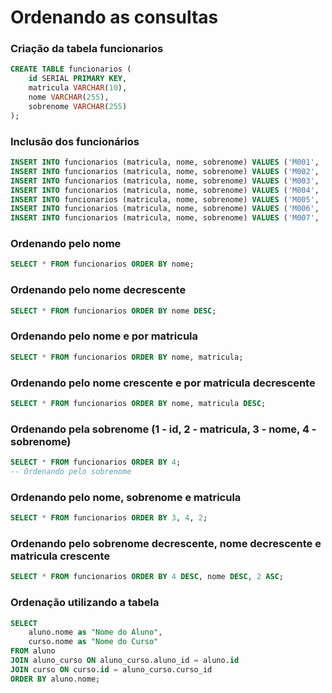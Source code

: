 # Ordenando as consultas

### Criação da tabela funcionarios

```sql
CREATE TABLE funcionarios (
    id SERIAL PRIMARY KEY,
    matricula VARCHAR(10),
    nome VARCHAR(255),
    sobrenome VARCHAR(255) 
);
```

### Inclusão dos funcionários

```sql
INSERT INTO funcionarios (matricula, nome, sobrenome) VALUES ('M001', 'Diogo', 'Mascarenhas');
INSERT INTO funcionarios (matricula, nome, sobrenome) VALUES ('M002', 'Vinícius', 'Dias');
INSERT INTO funcionarios (matricula, nome, sobrenome) VALUES ('M003', 'Nico', 'Steppat');
INSERT INTO funcionarios (matricula, nome, sobrenome) VALUES ('M004', 'João', 'Roberto');
INSERT INTO funcionarios (matricula, nome, sobrenome) VALUES ('M005', 'Diogo', 'Mascarenhas');
INSERT INTO funcionarios (matricula, nome, sobrenome) VALUES ('M006', 'Alberto', 'Martins');
INSERT INTO funcionarios (matricula, nome, sobrenome) VALUES ('M007', 'Diogo', 'Oliveira');
```

### Ordenando pelo nome


```sql
SELECT * FROM funcionarios ORDER BY nome;
```

### Ordenando pelo nome decrescente

```sql
SELECT * FROM funcionarios ORDER BY nome DESC;
```

### Ordenando pelo nome e por matricula

```sql
SELECT * FROM funcionarios ORDER BY nome, matricula;
```

### Ordenando pelo nome crescente e por matricula decrescente

```sql
SELECT * FROM funcionarios ORDER BY nome, matricula DESC;
```

### Ordenando pela sobrenome (1 - id, 2 - matricula, 3 - nome, 4 - sobrenome)

```sql
SELECT * FROM funcionarios ORDER BY 4;
-- Ordenando pelo sobrenome
```

### Ordenando pelo nome, sobrenome e matricula

```sql
SELECT * FROM funcionarios ORDER BY 3, 4, 2;
```

### Ordenando pelo sobrenome decrescente, nome decrescente e matricula crescente

```sql
SELECT * FROM funcionarios ORDER BY 4 DESC, nome DESC, 2 ASC;
```

### Ordenação utilizando a tabela

```sql
SELECT
	aluno.nome as "Nome do Aluno",
	curso.nome as "Nome do Curso"
FROM aluno
JOIN aluno_curso ON aluno_curso.aluno_id = aluno.id
JOIN curso ON curso.id = aluno_curso.curso_id
ORDER BY aluno.nome;
```